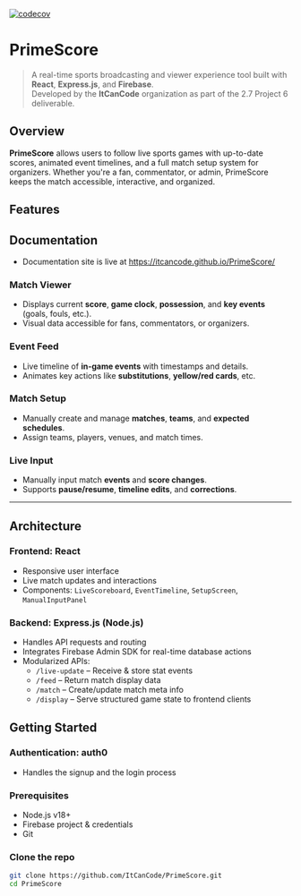 [![codecov](https://codecov.io/github/ItCanCode/PrimeScore/branch/main/graph/badge.svg?token=94CH9QO4XA)](https://codecov.io/github/ItCanCode/PrimeScore)


# PrimeScore 

> A real-time sports broadcasting and viewer experience tool built with **React**, **Express.js**, and **Firebase**.  
> Developed by the **ItCanCode** organization as part of the 2.7 Project 6 deliverable.

##  Overview

**PrimeScore** allows users to follow live sports games with up-to-date scores, animated event timelines, and a full match setup system for organizers. Whether you're a fan, commentator, or admin, PrimeScore keeps the match accessible, interactive, and organized.

##  Features

## Documentation
- Documentation site is live at https://itcancode.github.io/PrimeScore/

###  Match Viewer
- Displays current **score**, **game clock**, **possession**, and **key events** (goals, fouls, etc.).
- Visual data accessible for fans, commentators, or organizers.

###  Event Feed
- Live timeline of **in-game events** with timestamps and details.
- Animates key actions like **substitutions**, **yellow/red cards**, etc.

###  Match Setup
- Manually create and manage **matches**, **teams**, and **expected schedules**.
- Assign teams, players, venues, and match times.

###  Live Input
- Manually input match **events** and **score changes**.
- Supports **pause/resume**, **timeline edits**, and **corrections**.

---

##  Architecture

### Frontend: **React**
- Responsive user interface
- Live match updates and interactions
- Components: `LiveScoreboard`, `EventTimeline`, `SetupScreen`, `ManualInputPanel`

### Backend: **Express.js (Node.js)**
- Handles API requests and routing
- Integrates Firebase Admin SDK for real-time database actions
- Modularized APIs:
  - `/live-update` – Receive & store stat events
  - `/feed` – Return match display data
  - `/match` – Create/update match meta info
  - `/display` – Serve structured game state to frontend clients
##  Getting Started

### Authentication: **auth0**
- Handles the signup and the login process

### Prerequisites
- Node.js v18+
- Firebase project & credentials
- Git

### Clone the repo
```bash
git clone https://github.com/ItCanCode/PrimeScore.git
cd PrimeScore
